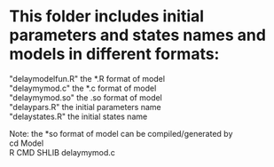 # This folder includes initial parameters and states names and models in different formats:

"delaymodelfun.R"    the *.R   format of model  
"delaymymod.c"       the *.c   format of model  
"delaymymod.so"      the .so format of model  
"delaypars.R"        the initial parameters name  
"delaystates.R"      the initial states name  

Note: the *so format of model can be compiled/generated by   
cd Model  
R CMD SHLIB delaymymod.c  
